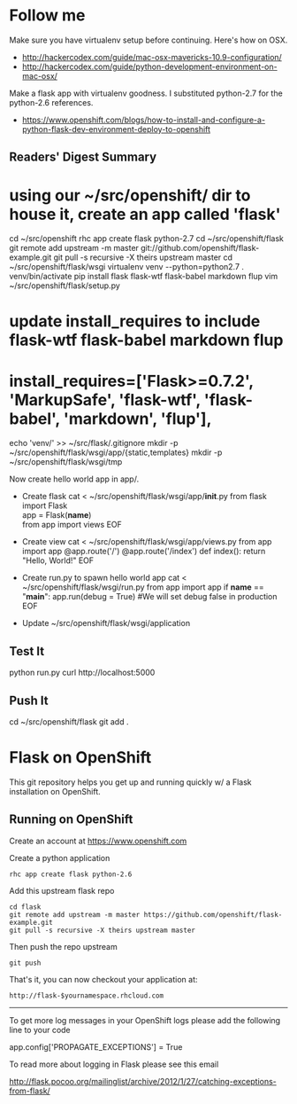 Follow me
=========

Make sure you have virtualenv setup before continuing. Here's how on OSX.
* http://hackercodex.com/guide/mac-osx-mavericks-10.9-configuration/
* http://hackercodex.com/guide/python-development-environment-on-mac-osx/

Make a flask app with virtualenv goodness. I substituted python-2.7 for the python-2.6 references.
* https://www.openshift.com/blogs/how-to-install-and-configure-a-python-flask-dev-environment-deploy-to-openshift

Readers' Digest Summary
-----------------------
 # using our ~/src/openshift/ dir to house it, create an app called 'flask'
 cd ~/src/openshift
 rhc app create flask python-2.7
 cd ~/src/openshift/flask
 git remote add upstream -m master git://github.com/openshift/flask-example.git
 git pull -s recursive -X theirs upstream master
 cd ~/src/openshift/flask/wsgi
 virtualenv venv --python=python2.7
 . venv/bin/activate
 pip install flask flask-wtf flask-babel markdown flup 
 vim ~/src/openshift/flask/setup.py
 # update install_requires to include flask-wtf flask-babel markdown flup
 #  install_requires=['Flask>=0.7.2', 'MarkupSafe', 'flask-wtf', 'flask-babel', 'markdown', 'flup'],
 echo 'venv/' >> ~/src/flask/.gitignore
 mkdir -p ~/src/openshift/flask/wsgi/app/{static,templates}
 mkdir -p ~/src/openshift/flask/wsgi/tmp

Now create hello world app in app/.
* Create flask
 cat <<EOF >  ~/src/openshift/flask/wsgi/app/__init__.py
from flask import Flask  
app = Flask(__name__)  
from app import views
EOF

* Create view
 cat <<EOF >  ~/src/openshift/flask/wsgi/app/views.py
from app import app
@app.route('/')
@app.route('/index')
def index():
    return "Hello, World!"
EOF

* Create run.py to spawn hello world app
 cat <<EOF >  ~/src/openshift/flask/wsgi/run.py
from app import app
if __name__ == "__main__":
    app.run(debug = True) #We will set debug false in production 
EOF

* Update  ~/src/openshift/flask/wsgi/application


Test It
-------
 python run.py
 curl http://localhost:5000

Push It
-------
 cd ~/src/openshift/flask
 git add .


Flask on OpenShift
==================

This git repository helps you get up and running quickly w/ a Flask installation
on OpenShift.


Running on OpenShift
----------------------------

Create an account at https://www.openshift.com

Create a python application

    rhc app create flask python-2.6

Add this upstream flask repo

    cd flask
    git remote add upstream -m master https://github.com/openshift/flask-example.git
    git pull -s recursive -X theirs upstream master
    
Then push the repo upstream

    git push

That's it, you can now checkout your application at:

    http://flask-$yournamespace.rhcloud.com

------------------------------

To get more log messages in your OpenShift logs please add the following line to your code

app.config['PROPAGATE_EXCEPTIONS'] = True  

To read more about logging in Flask please see this email

http://flask.pocoo.org/mailinglist/archive/2012/1/27/catching-exceptions-from-flask/

